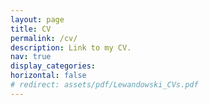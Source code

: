 ```yaml
---
layout: page
title: CV
permalink: /cv/
description: Link to my CV.
nav: true
display_categories:
horizontal: false
# redirect: assets/pdf/Lewandowski_CVs.pdf
---
```


<!-- [CV](/assets/pdf/Lewandowski_CVs.pdf) -->

<!-- ---
layout: page
title: cv
permalink: /cv/
description: you can also redirect to assets like pdf
# redirect: /assets/pdf/example_pdf.pdf
nav: true
--- -->

<!-- <object data="/assets/pdf/example_pdf.pdf" width="1000" height="1000" type='application/pdf'></object> -->
<!-- <object data="../assets/pdf/example_pdf.pdf" width="1000" height="1000" type='application/pdf'></object> -->
<!--  java script solution works for me :) -->

<script type="text/javascript">
 document.location = "../assets/pdf/Lewandowski_CVs.pdf"
</script>


